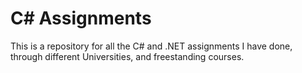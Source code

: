 # C# Assignments
This is a repository for all the C# and .NET assignments I have done, through different Universities, and freestanding courses.
